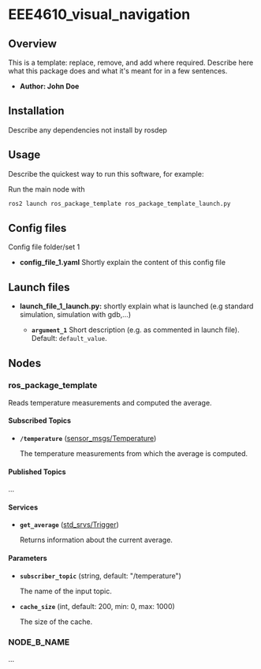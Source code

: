 # EEE4610_visual_navigation
## Overview

This is a template: replace, remove, and add where required. Describe here what this package does and what it's meant for in a few sentences.

* **Author: John Doe**

## Installation

Describe any dependencies not install by rosdep

## Usage

Describe the quickest way to run this software, for example:

Run the main node with

```bash
ros2 launch ros_package_template ros_package_template_launch.py
```

## Config files

Config file folder/set 1

* **config_file_1.yaml** Shortly explain the content of this config file

## Launch files

* **launch_file_1_launch.py:** shortly explain what is launched (e.g standard simulation, simulation with gdb,...)

  * **`argument_1`** Short description (e.g. as commented in launch file). Default: `default_value`.

## Nodes

### ros_package_template

Reads temperature measurements and computed the average.

#### Subscribed Topics

* **`/temperature`** ([sensor_msgs/Temperature])

    The temperature measurements from which the average is computed.

#### Published Topics

...

#### Services

* **`get_average`** ([std_srvs/Trigger])

    Returns information about the current average.

#### Parameters

* **`subscriber_topic`** (string, default: "/temperature")

    The name of the input topic.

* **`cache_size`** (int, default: 200, min: 0, max: 1000)

    The size of the cache.

### NODE_B_NAME

...

[std_srvs/Trigger]: http://docs.ros.org/api/std_srvs/html/srv/Trigger.html
[sensor_msgs/Temperature]: http://docs.ros.org/api/sensor_msgs/html/msg/Temperature.html